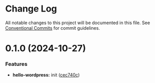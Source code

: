 # Change Log

All notable changes to this project will be documented in this file.
See [Conventional Commits](https://conventionalcommits.org) for commit guidelines.

# 0.1.0 (2024-10-27)

### Features

-   **hello-wordpress:** init ([cec740c](https://github.com/paulAlexSerban/wbk--mern-playground/commit/cec740c5b45e319e23a6a431002f5dc0381b1898))
